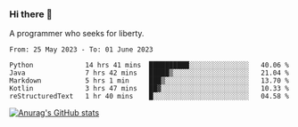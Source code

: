 ### Hi there 👋

<!--
**shejialuo/shejialuo** is a ✨ _special_ ✨ repository because its `README.md` (this file) appears on your GitHub profile.

Here are some ideas to get you started:

- 🔭 I’m currently working on ...
- 🌱 I’m currently learning ...
- 👯 I’m looking to collaborate on ...
- 🤔 I’m looking for help with ...
- 💬 Ask me about ...
- 📫 How to reach me: ...
- 😄 Pronouns: ...
- ⚡ Fun fact: ...
-->

A programmer who seeks for liberty.

<!--START_SECTION:waka-->

```text
From: 25 May 2023 - To: 01 June 2023

Python             14 hrs 41 mins  ██████████░░░░░░░░░░░░░░░   40.06 %
Java               7 hrs 42 mins   █████▒░░░░░░░░░░░░░░░░░░░   21.04 %
Markdown           5 hrs 1 min     ███▒░░░░░░░░░░░░░░░░░░░░░   13.70 %
Kotlin             3 hrs 47 mins   ██▓░░░░░░░░░░░░░░░░░░░░░░   10.33 %
reStructuredText   1 hr 40 mins    █░░░░░░░░░░░░░░░░░░░░░░░░   04.58 %
```

<!--END_SECTION:waka-->

[![Anurag's GitHub stats](https://github-readme-stats.vercel.app/api?username=shejialuo&show_icons=true&theme=dracula)](https://github.com/anuraghazra/github-readme-stats)
